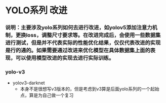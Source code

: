 # YOLO系列 改进



### 说明：主要涉及yolo系列如何去进行改进，如yolov5添加注意力机制，更换loss，调整尺寸要求等。在改进完成后，会使用一些数据集进行测试，但是并不代表实际的性能优化结果，仅仅代表改进的实现是行的通的。如果需要通过改进来优化模型在具体数据集上面的表现，可以使用模型改进的实现去进行实际训练。



### yolo-v3

- yolov3-darknet
  - 本身不是很想写v3版本的，但是考虑到v3算是后面yolo系列的一个起始点，算是为自己做一个复习

